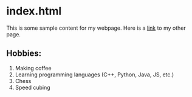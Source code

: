 # **index.html**

This is some sample content for my webpage. Here is a [link](other.html) to my other page.

## Hobbies:
1. Making coffee
2. Learning programming languages (C++, Python, Java, JS, etc.)
3. Chess
4. Speed cubing
